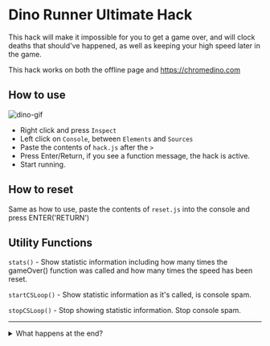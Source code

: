 # Dino Runner Ultimate Hack
This hack will make it impossible for you to get a game over, and will clock deaths that should've happened, as well as keeping your high speed later in the game.

This hack works on both the offline page and https://chromedino.com

## How to use
![dino-gif](https://github.com/JulianPEllis/dino-runner-hack/assets/45700090/7f88f0d1-06d1-4aff-aad7-9d095c769c7b)

- Right click and press `Inspect`
- Left click on `Console`, between `Elements` and `Sources`
- Paste the contents of `hack.js` after the `>`
- Press Enter/Return, if you see a function message, the hack is active.
- Start running.
  
## How to reset
Same as how to use, paste the contents of `reset.js` into the console and press ENTER('RETURN')

## Utility Functions
`stats()` - Show statistic information including how many times the gameOver() function was called and how many times the speed has been reset.

`startCSLoop()` - Show statistic information as it's called, is console spam.

`stopCSLoop()` - Stop showing statistic information. Stop console spam.

-------------------------

<details>
<summary>What happens at the end?</summary>

Nothing. The counter resets back to zero after hitting 999999.
</details>

